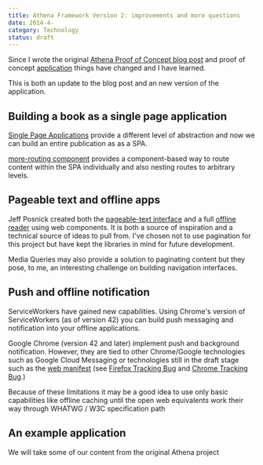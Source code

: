 ```yaml
---
title: Athena Framework Version 2: improvements and more questions
date: 2014-4-
category: Technology
status: draft
---
```


Since I wrote the original [Athena Proof of Concept blog post](http://publishing-project.rivendellweb.net/athena-what-an-ofline-web-reading-experience-may-look-like/) and proof of concept [application](https://caraya.github.io/athena-framework/) things have changed and I have learned.

This is both an update to the blog post and an new version of the application.

## Building a book as a single page application

[Single Page Applications](https://www.wikiwand.com/en/Single-page_application) provide a different level of abstraction and  now we can build an entire publication as as a SPA.

[more-routing component](https://github.com/Polymore/more-routing) provides a component-based way to route content within the SPA individually and also nesting routes to arbitrary levels.

## Pageable text and offline apps

Jeff Posnick created both the [pageable-text interface](https://github.com/jeffposnick/pageable-text) and a full [offline reader](http://jeffy.info/offline-ereader/index.html) using web components. It is both a source of inspiration and a technical source of ideas to pull from. I've chosen not to use pagination for this project but have kept the libraries in mind for future development.

Media Queries may also provide a solution to paginating content but they pose, to me, an interesting challenge on building navigation interfaces. 

## Push and offline notification

ServiceWorkers have gained new capabilities. Using Chrome's version of ServiceWorkers (as of version 42) you can build push messaging and notification into your offline applications.

Google Chrome (version 42 and later) implement push and background notification. However, they are tied to other Chrome/Google technologies such as Google Cloud Messaging or technologies still in the draft stage such as the [web manifest](https://w3c.github.io/manifest/) (see [Firefox Tracking Bug](https://bugzilla.mozilla.org/show_bug.cgi?id=997779) and [Chrome Tracking Bug](https://code.google.com/p/chromium/issues/detail?id=366145).) 

Because of these limitations it may be a good idea to use only basic capabilities like offline caching until the open web equivalents work their way through WHATWG / W3C specification path

## An example application

We will take some of our content from the original Athena project
